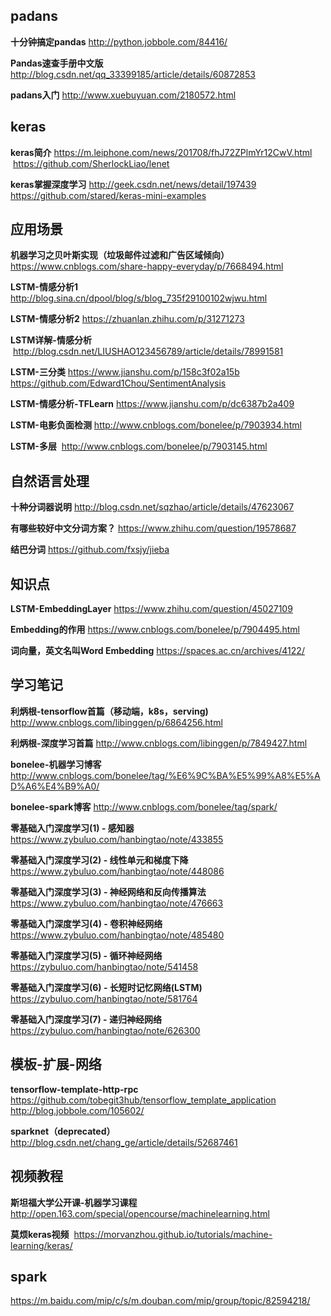 
padans
-----------------------------------


**十分钟搞定pandas**  http://python.jobbole.com/84416/

**Pandas速查手册中文版** http://blog.csdn.net/qq_33399185/article/details/60872853

**padans入门** http://www.xuebuyuan.com/2180572.html


keras
-------------------------------

**keras简介** https://m.leiphone.com/news/201708/fhJ72ZPlmYr12CwV.html  https://github.com/SherlockLiao/lenet

**keras掌握深度学习** http://geek.csdn.net/news/detail/197439 https://github.com/stared/keras-mini-examples

应用场景
-----------------------------------

**机器学习之贝叶斯实现（垃圾邮件过滤和广告区域倾向）** https://www.cnblogs.com/share-happy-everyday/p/7668494.html

**LSTM-情感分析1** http://blog.sina.cn/dpool/blog/s/blog_735f29100102wjwu.html

**LSTM-情感分析2** https://zhuanlan.zhihu.com/p/31271273

**LSTM详解-情感分析**  http://blog.csdn.net/LIUSHAO123456789/article/details/78991581

**LSTM-三分类** https://www.jianshu.com/p/158c3f02a15b   https://github.com/Edward1Chou/SentimentAnalysis

**LSTM-情感分析-TFLearn**  https://www.jianshu.com/p/dc6387b2a409

**LSTM-电影负面检测** http://www.cnblogs.com/bonelee/p/7903934.html

**LSTM-多层**  http://www.cnblogs.com/bonelee/p/7903145.html


自然语言处理
--------------------------

**十种分词器说明**  http://blog.csdn.net/sqzhao/article/details/47623067

**有哪些较好中文分词方案？** https://www.zhihu.com/question/19578687

**结巴分词** https://github.com/fxsjy/jieba


知识点
--------------------------

**LSTM-EmbeddingLayer** https://www.zhihu.com/question/45027109

**Embedding的作用** https://www.cnblogs.com/bonelee/p/7904495.html

**词向量，英文名叫Word Embedding**  https://spaces.ac.cn/archives/4122/



学习笔记
--------------------------
**利炳根-tensorflow首篇（移动端，k8s，serving)** http://www.cnblogs.com/libinggen/p/6864256.html

**利炳根-深度学习首篇** http://www.cnblogs.com/libinggen/p/7849427.html

**bonelee-机器学习博客** http://www.cnblogs.com/bonelee/tag/%E6%9C%BA%E5%99%A8%E5%AD%A6%E4%B9%A0/

**bonelee-spark博客** http://www.cnblogs.com/bonelee/tag/spark/

**零基础入门深度学习(1) - 感知器**  https://www.zybuluo.com/hanbingtao/note/433855

**零基础入门深度学习(2) - 线性单元和梯度下降**  https://www.zybuluo.com/hanbingtao/note/448086

**零基础入门深度学习(3) - 神经网络和反向传播算法**  https://www.zybuluo.com/hanbingtao/note/476663

**零基础入门深度学习(4) - 卷积神经网络**  https://www.zybuluo.com/hanbingtao/note/485480

**零基础入门深度学习(5) - 循环神经网络**  https://zybuluo.com/hanbingtao/note/541458

**零基础入门深度学习(6) - 长短时记忆网络(LSTM)** https://zybuluo.com/hanbingtao/note/581764

**零基础入门深度学习(7) - 递归神经网络** https://zybuluo.com/hanbingtao/note/626300



模板-扩展-网络
--------------------------

**tensorflow-template-http-rpc** https://github.com/tobegit3hub/tensorflow_template_application
http://blog.jobbole.com/105602/

**sparknet（deprecated）**  http://blog.csdn.net/chang_ge/article/details/52687461


视频教程
--------------------------

**斯坦福大学公开课-机器学习课程** http://open.163.com/special/opencourse/machinelearning.html

**莫烦keras视频**  https://morvanzhou.github.io/tutorials/machine-learning/keras/


spark
--------------------------

https://m.baidu.com/mip/c/s/m.douban.com/mip/group/topic/82594218/



